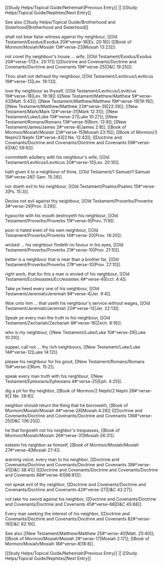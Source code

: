 [[Study Helps/Topical Guide/Nehemiah|Previous Entry]]  ||  [[Study Helps/Topical Guide/Nephites|Next Entry]]

 See also [[Study Helps/Topical Guide/Brotherhood and Sisterhood|Brotherhood and Sisterhood]]

 shalt not bear false witness against thy neighbour, [[Old Testament/Exodus/Exodus 20#^verse-16|Ex. 20:16]] ([[Book of Mormon/Mosiah/Mosiah 13#^verse-23|Mosiah 13:23]]).

 not covet thy neighbour's house ... wife, [[Old Testament/Exodus/Exodus 20#^verse-17|Ex. 20:17]] ([[Doctrine and Covenants/Doctrine and Covenants/Doctrine and Covenants 19#^verse-25|D&C 19:25]]).

 Thou shalt not defraud thy neighbour, [[Old Testament/Leviticus/Leviticus 19#^verse-13|Lev. 19:13]].

 love thy neighbour as thyself, [[Old Testament/Leviticus/Leviticus 19#^verse-18|Lev. 19:18]] ([[New Testament/Matthew/Matthew 5#^verse-43|Matt. 5:43]]; [[New Testament/Matthew/Matthew 19#^verse-19|19:19]]; [[New Testament/Matthew/Matthew 22#^verse-39|22:39]]; [[New Testament/Mark/Mark 12#^verse-31|Mark 12:31]]; [[New Testament/Luke/Luke 10#^verse-27|Luke 10:27]]; [[New Testament/Romans/Romans 13#^verse-9|Rom. 13:9]]; [[New Testament/James/James 2#^verse-8|James 2:8]]; [[Book of Mormon/Mosiah/Mosiah 23#^verse-15|Mosiah 23:15]]; [[Book of Mormon/3 Nephi/3 Nephi 12#^verse-43|3 Ne. 12:43]]; [[Doctrine and Covenants/Doctrine and Covenants/Doctrine and Covenants 59#^verse-6|D&C 59:6]]).

 committeth adultery with his neighbour's wife, [[Old Testament/Leviticus/Leviticus 20#^verse-10|Lev. 20:10]].

 hath given it to a neighbour of thine, [[Old Testament/1 Samuel/1 Samuel 15#^verse-28|1 Sam. 15:28]].

 nor doeth evil to his neighbour, [[Old Testament/Psalms/Psalms 15#^verse-3|Ps. 15:3]].

 Devise not evil against thy neighbour, [[Old Testament/Proverbs/Proverbs 3#^verse-29|Prov. 3:29]].

 hypocrite with his mouth destroyeth his neighbour, [[Old Testament/Proverbs/Proverbs 11#^verse-9|Prov. 11:9]].

 poor is hated even of his own neighbour, [[Old Testament/Proverbs/Proverbs 14#^verse-20|Prov. 14:20]].

 wicked ... his neighbour findeth no favour in his eyes, [[Old Testament/Proverbs/Proverbs 21#^verse-10|Prov. 21:10]].

 better is a neighbour that is near than a brother far, [[Old Testament/Proverbs/Proverbs 27#^verse-10|Prov. 27:10]].

 right work, that for this a man is envied of his neighbour, [[Old Testament/Ecclesiastes/Ecclesiastes 4#^verse-4|Eccl. 4:4]].

 Take ye heed every one of his neighbour, [[Old Testament/Jeremiah/Jeremiah 9#^verse-4|Jer. 9:4]].

 Woe unto him ... that useth his neighbour's service without wages, [[Old Testament/Jeremiah/Jeremiah 22#^verse-13|Jer. 22:13]].

 Speak ye every man the truth to his neighbour, [[Old Testament/Zechariah/Zechariah 8#^verse-16|Zech. 8:16]].

 who is my neighbour, [[New Testament/Luke/Luke 10#^verse-29|Luke 10:29]].

 supper, call not ... thy rich neighbours, [[New Testament/Luke/Luke 14#^verse-12|Luke 14:12]].

 please his neighbour for his good, [[New Testament/Romans/Romans 15#^verse-2|Rom. 15:2]].

 speak every man truth with his neighbour, [[New Testament/Ephesians/Ephesians 4#^verse-25|Eph. 4:25]].

 dig a pit for thy neighbor, [[Book of Mormon/2 Nephi/2 Nephi 28#^verse-8|2 Ne. 28:8]].

 neighbor should return the thing that he borroweth, [[Book of Mormon/Mosiah/Mosiah 4#^verse-28|Mosiah 4:28]] ([[Doctrine and Covenants/Doctrine and Covenants/Doctrine and Covenants 136#^verse-25|D&C 136:25]]).

 he that forgiveth not his neighbor's trespasses, [[Book of Mormon/Mosiah/Mosiah 26#^verse-31|Mosiah 26:31]].

 esteem his neighbor as himself, [[Book of Mormon/Mosiah/Mosiah 27#^verse-4|Mosiah 27:4]].

 warning voice, every man to his neighbor, [[Doctrine and Covenants/Doctrine and Covenants/Doctrine and Covenants 38#^verse-41|D&C 38:41]] ([[Doctrine and Covenants/Doctrine and Covenants/Doctrine and Covenants 88#^verse-81|88:81]]).

 not speak evil of thy neighbor, [[Doctrine and Covenants/Doctrine and Covenants/Doctrine and Covenants 42#^verse-27|D&C 42:27]].

 not take his sword against his neighbor, [[Doctrine and Covenants/Doctrine and Covenants/Doctrine and Covenants 45#^verse-68|D&C 45:68]].

 Every man seeking the interest of his neighbor, [[Doctrine and Covenants/Doctrine and Covenants/Doctrine and Covenants 82#^verse-19|D&C 82:19]].

 See also [[New Testament/Matthew/Matthew 25#^verse-40|Matt. 25:40]]; [[Book of Mormon/Mosiah/Mosiah 2#^verse-17|Mosiah 2:17]]; [[Book of Mormon/Mosiah/Mosiah 18#^verse-8|18:8]].

[[Study Helps/Topical Guide/Nehemiah|Previous Entry]]  ||  [[Study Helps/Topical Guide/Nephites|Next Entry]]